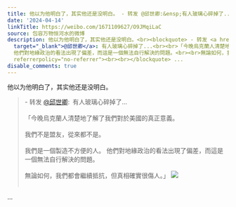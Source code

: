 ```yaml
---
title: 他以为他明白了，其实他还是没明白。 - 转发 @邱世卿:&ensp;有人玻璃心碎掉了...「今晚烏克蘭人清楚地了解了我們對於美國的真正意義。我們不是盟友，從來都不是...
date: '2024-04-14'
linkTitle: https://weibo.com/1671109627/O9JMqiLaC
source: 包容万物恒河水的微博
description: 他以为他明白了，其实他还是没明白。<br><blockquote> - 转发 <a href="https://weibo.com/7899656308"
  target="_blank">@邱世卿</a>: 有人玻璃心碎掉了...<br><br>「今晚烏克蘭人清楚地了解了我們對於美國的真正意義。<br><br>我們不是盟友，從來都不是。<br><br>我們是一個製造不方便的人。
  他們對地緣政治的看法出現了偏差，而這是一個無法自行解決的問題。<br><br>無論如何，我們都會繼續抵抗，但真相確實很傷人。」 <img style="" src="https://tvax1.sinaimg.cn/large/008CC9tqgy1hoqr4n14qsj30k10f1gsz.jpg"
  referrerpolicy="no-referrer"><br><br></blockquote> ...
disable_comments: true
---
```

他以为他明白了，其实他还是没明白。<br><blockquote> - 转发 <a href="https://weibo.com/7899656308" target="_blank">@邱世卿</a>: 有人玻璃心碎掉了...<br><br>「今晚烏克蘭人清楚地了解了我們對於美國的真正意義。<br><br>我們不是盟友，從來都不是。<br><br>我們是一個製造不方便的人。 他們對地緣政治的看法出現了偏差，而這是一個無法自行解決的問題。<br><br>無論如何，我們都會繼續抵抗，但真相確實很傷人。」 <img style="" src="https://tvax1.sinaimg.cn/large/008CC9tqgy1hoqr4n14qsj30k10f1gsz.jpg" referrerpolicy="no-referrer"><br><br></blockquote> ...